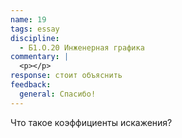 ```yaml
---
name: 19
tags: essay
discipline:
  - Б1.О.20 Инженерная графика
commentary: |
  <p></p>
response: стоит объяснить
feedback:
  general: Cпасибо!
---
```


Что такое коэффициенты искажения?